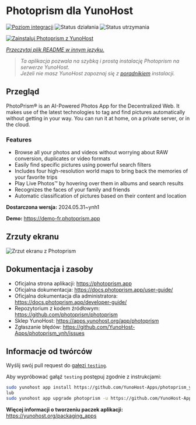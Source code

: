 <!--
To README zostało automatycznie wygenerowane przez <https://github.com/YunoHost/apps/tree/master/tools/readme_generator>
Nie powinno być ono edytowane ręcznie.
-->

# Photoprism dla YunoHost

[![Poziom integracji](https://apps.yunohost.org/badge/integration/photoprism)](https://ci-apps.yunohost.org/ci/apps/photoprism/)
![Status działania](https://apps.yunohost.org/badge/state/photoprism)
![Status utrzymania](https://apps.yunohost.org/badge/maintained/photoprism)

[![Zainstaluj Photoprism z YunoHost](https://install-app.yunohost.org/install-with-yunohost.svg)](https://install-app.yunohost.org/?app=photoprism)

*[Przeczytaj plik README w innym języku.](./ALL_README.md)*

> *Ta aplikacja pozwala na szybką i prostą instalację Photoprism na serwerze YunoHost.*  
> *Jeżeli nie masz YunoHost zapoznaj się z [poradnikiem](https://yunohost.org/install) instalacji.*

## Przegląd

PhotoPrism® is an AI-Powered Photos App for the Decentralized Web. It makes use of the latest technologies to tag and find pictures automatically without getting in your way. You can run it at home, on a private server, or in the cloud.

### Features

- Browse all your photos and videos without worrying about RAW conversion, duplicates or video formats
- Easily find specific pictures using powerful search filters
- Includes four high-resolution world maps to bring back the memories of your favorite trips
- Play Live Photos™ by hovering over them in albums and search results
- Recognizes the faces of your family and friends
- Automatic classification of pictures based on their content and location


**Dostarczona wersja:** 2024.05.31~ynh1

**Demo:** <https://demo-fr.photoprism.app>

## Zrzuty ekranu

![Zrzut ekranu z Photoprism](./doc/screenshots/photoprism.jpg)

## Dokumentacja i zasoby

- Oficjalna strona aplikacji: <https://photoprism.app>
- Oficjalna dokumentacja: <https://docs.photoprism.app/user-guide/>
- Oficjalna dokumentacja dla administratora: <https://docs.photoprism.app/developer-guide/>
- Repozytorium z kodem źródłowym: <https://github.com/photoprism/photoprism>
- Sklep YunoHost: <https://apps.yunohost.org/app/photoprism>
- Zgłaszanie błędów: <https://github.com/YunoHost-Apps/photoprism_ynh/issues>

## Informacje od twórców

Wyślij swój pull request do [gałęzi `testing`](https://github.com/YunoHost-Apps/photoprism_ynh/tree/testing).

Aby wypróbować gałąź `testing` postępuj zgodnie z instrukcjami:

```bash
sudo yunohost app install https://github.com/YunoHost-Apps/photoprism_ynh/tree/testing --debug
lub
sudo yunohost app upgrade photoprism -u https://github.com/YunoHost-Apps/photoprism_ynh/tree/testing --debug
```

**Więcej informacji o tworzeniu paczek aplikacji:** <https://yunohost.org/packaging_apps>
